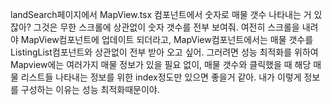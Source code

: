 landSearch페이지에서 MapView.tsx 컴포넌트에서 숫자로 매물 갯수 나타내는 거 있잖아? 그것은 무한 스크롤에 상관없이 숫자 갯수를 전부 보여줘. 여전히 스크롤을 내려야 MapView컴포넌트에 업데이트 되더라고, MapView컴포넌트에서는 매물 갯수를 ListingList컴포넌트와 상관없이 전부 받아 오고 싶어. 그러려면 성능 최적화를 위하여 Mapview에는 여러가지 매물 정보가 있을 필요 없이, 매물 갯수와 클릭했을 때 해당 매물 리스트들 나타내는 정보를 위한 index정도만 있으면 좋을거 같아. 내가 이렇게 정보를 구성하는 이유는 성능 최적화때문이야.